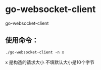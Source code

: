 # go-websocket-client
go-websocket-client

## 使用命令：

```
./go-websocket-client -n x
```

x 是构造的请求大小
不填默认大小是10个字节